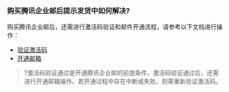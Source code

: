 ### 购买腾讯企业邮后提示发货中如何解决?
购买腾讯企业邮后，还需进行激活码验证和邮件开通流程，请参考以下文档进行操作：
- [验证激活码](https://cloud.tencent.com/document/product/613/46533)
- [开通邮箱](https://cloud.tencent.com/document/product/613/46561)

>?激活码验证通过是开通腾讯企业邮的前提条件，激活码验证通过后，还需进行开通邮箱操作。若开通过程中存在中断或失败，则需重新验证激活码。
